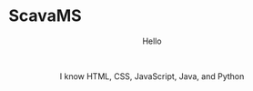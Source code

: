 <h1>ScavaMS</h1>

<p align=center>Hello</p>
<br>
<p align=center>I know HTML, CSS, JavaScript, Java, and Python</p>
<br>
<href=https://www.youtube.com/watch?v=J---aiyznGQ>
